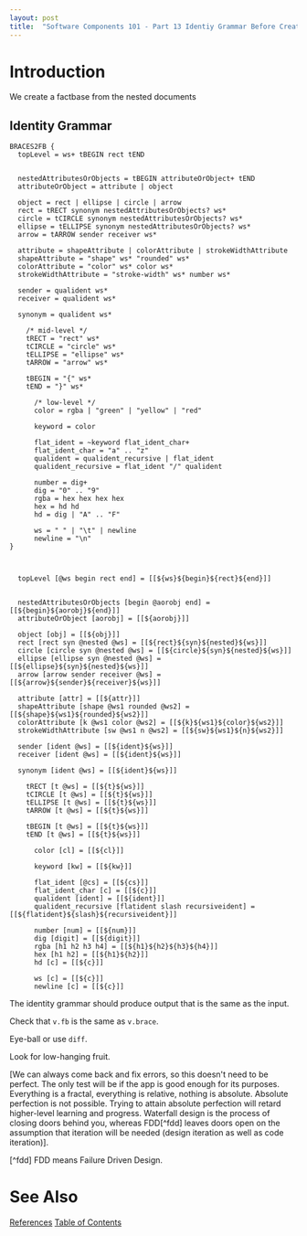 ```yaml
---
layout: post
title:  "Software Components 101 - Part 13 Identiy Grammar Before Creating a Factbase""
---
```

# Introduction
We create a factbase from the nested documents
## Identity Grammar
```
BRACES2FB {
  topLevel = ws+ tBEGIN rect tEND


  nestedAttributesOrObjects = tBEGIN attributeOrObject+ tEND
  attributeOrObject = attribute | object

  object = rect | ellipse | circle | arrow
  rect = tRECT synonym nestedAttributesOrObjects? ws*
  circle = tCIRCLE synonym nestedAttributesOrObjects? ws*
  ellipse = tELLIPSE synonym nestedAttributesOrObjects? ws*
  arrow = tARROW sender receiver ws*

  attribute = shapeAttribute | colorAttribute | strokeWidthAttribute
  shapeAttribute = "shape" ws* "rounded" ws*
  colorAttribute = "color" ws* color ws*
  strokeWidthAttribute = "stroke-width" ws* number ws*

  sender = qualident ws*
  receiver = qualident ws*

  synonym = qualident ws*

    /* mid-level */
    tRECT = "rect" ws*
    tCIRCLE = "circle" ws*
    tELLIPSE = "ellipse" ws*
    tARROW = "arrow" ws*

    tBEGIN = "{" ws*
    tEND = "}" ws*

      /* low-level */
      color = rgba | "green" | "yellow" | "red"

      keyword = color

      flat_ident = ~keyword flat_ident_char+ 
      flat_ident_char = "a" .. "z"
      qualident = qualident_recursive | flat_ident
      qualident_recursive = flat_ident "/" qualident

      number = dig+
      dig = "0" .. "9"
      rgba = hex hex hex hex
      hex = hd hd
      hd = dig | "A" .. "F"
 
      ws = " " | "\t" | newline
      newline = "\n"
}



  topLevel [@ws begin rect end] = [[${ws}${begin}${rect}${end}]]


  nestedAttributesOrObjects [begin @aorobj end] = [[${begin}${aorobj}${end}]]
  attributeOrObject [aorobj] = [[${aorobj}]]

  object [obj] = [[${obj}]]
  rect [rect syn @nested @ws] = [[${rect}${syn}${nested}${ws}]]
  circle [circle syn @nested @ws] = [[${circle}${syn}${nested}${ws}]]
  ellipse [ellipse syn @nested @ws] = [[${ellipse}${syn}${nested}${ws}]]
  arrow [arrow sender receiver @ws] = [[${arrow}${sender}${receiver}${ws}]]

  attribute [attr] = [[${attr}]]
  shapeAttribute [shape @ws1 rounded @ws2] = [[${shape}${ws1}${rounded}${ws2}]]
  colorAttribute [k @ws1 color @ws2] = [[${k}${ws1}${color}${ws2}]]
  strokeWidthAttribute [sw @ws1 n @ws2] = [[${sw}${ws1}${n}${ws2}]]

  sender [ident @ws] = [[${ident}${ws}]]
  receiver [ident @ws] = [[${ident}${ws}]]

  synonym [ident @ws] = [[${ident}${ws}]]

    tRECT [t @ws] = [[${t}${ws}]]
    tCIRCLE [t @ws] = [[${t}${ws}]]
    tELLIPSE [t @ws] = [[${t}${ws}]]
    tARROW [t @ws] = [[${t}${ws}]]

    tBEGIN [t @ws] = [[${t}${ws}]]
    tEND [t @ws] = [[${t}${ws}]]

      color [cl] = [[${cl}]]

      keyword [kw] = [[${kw}]]

      flat_ident [@cs] = [[${cs}]]
      flat_ident_char [c] = [[${c}]]
      qualident [ident] = [[${ident}]]
      qualident_recursive [flatident slash recursiveident] = [[${flatident}${slash}${recursiveident}]]

      number [num] = [[${num}]]
      dig [digit] = [[${digit}]]
      rgba [h1 h2 h3 h4] = [[${h1}${h2}${h3}${h4}]]
      hex [h1 h2] = [[${h1}${h2}]]
      hd [c] = [[${c}]]
 
      ws [c] = [[${c}]]
      newline [c] = [[${c}]]
```
The identity grammar should produce output that is the same as the input.

Check that `v.fb` is the same as `v.brace`.

Eye-ball or use `diff`.  

Look for low-hanging fruit.

[We can always come back and fix errors, so this doesn't need to be perfect.  The only test will be if the app is good enough for its purposes.  Everything is a fractal, everything is relative, nothing is absolute.  Absolute perfection is not possible.  Trying to attain absolute perfection will retard higher-level learning and progress.  Waterfall design is the process of closing doors behind you, whereas FDD[^fdd] leaves doors open on the assumption that iteration will be needed (design iteration as well as code iteration)].

[^fdd] FDD means Failure Driven Design.

# See Also

[References](https://guitarvydas.github.io/2021/01/14/References.html)
[Table of Contents](https://guitarvydas.github.io/2021/05/14/Table-Of-Contents.html)

<script src="https://utteranc.es/client.js" 
        repo="guitarvydas/guitarvydas.github.io" 
        issue-term="pathname" 
        theme="github-light" 
        crossorigin="anonymous" 
        async> 
</script> 
